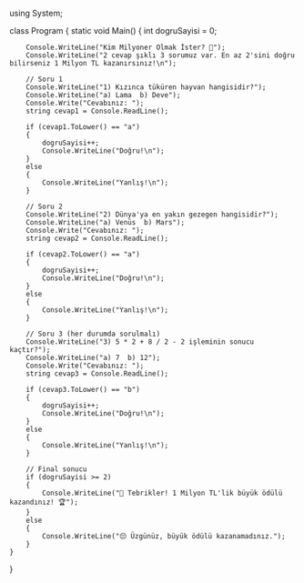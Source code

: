 using System;

class Program
{
    static void Main()
    {
        int dogruSayisi = 0;

        Console.WriteLine("Kim Milyoner Olmak İster? 🚀");
        Console.WriteLine("2 cevap şıklı 3 sorumuz var. En az 2'sini doğru bilirseniz 1 Milyon TL kazanırsınız!\n");

        // Soru 1
        Console.WriteLine("1) Kızınca tüküren hayvan hangisidir?");
        Console.WriteLine("a) Lama  b) Deve");
        Console.Write("Cevabınız: ");
        string cevap1 = Console.ReadLine();

        if (cevap1.ToLower() == "a")
        {
            dogruSayisi++;
            Console.WriteLine("Doğru!\n");
        }
        else
        {
            Console.WriteLine("Yanlış!\n");
        }

        // Soru 2
        Console.WriteLine("2) Dünya'ya en yakın gezegen hangisidir?");
        Console.WriteLine("a) Venüs  b) Mars");
        Console.Write("Cevabınız: ");
        string cevap2 = Console.ReadLine();

        if (cevap2.ToLower() == "a")
        {
            dogruSayisi++;
            Console.WriteLine("Doğru!\n");
        }
        else
        {
            Console.WriteLine("Yanlış!\n");
        }

        // Soru 3 (her durumda sorulmalı)
        Console.WriteLine("3) 5 * 2 + 8 / 2 - 2 işleminin sonucu kaçtır?");
        Console.WriteLine("a) 7  b) 12");
        Console.Write("Cevabınız: ");
        string cevap3 = Console.ReadLine();

        if (cevap3.ToLower() == "b")
        {
            dogruSayisi++;
            Console.WriteLine("Doğru!\n");
        }
        else
        {
            Console.WriteLine("Yanlış!\n");
        }

        // Final sonucu
        if (dogruSayisi >= 2)
        {
            Console.WriteLine("🎉 Tebrikler! 1 Milyon TL'lik büyük ödülü kazandınız! 🏆");
        }
        else
        {
            Console.WriteLine("😔 Üzgünüz, büyük ödülü kazanamadınız.");
        }
    }
}
